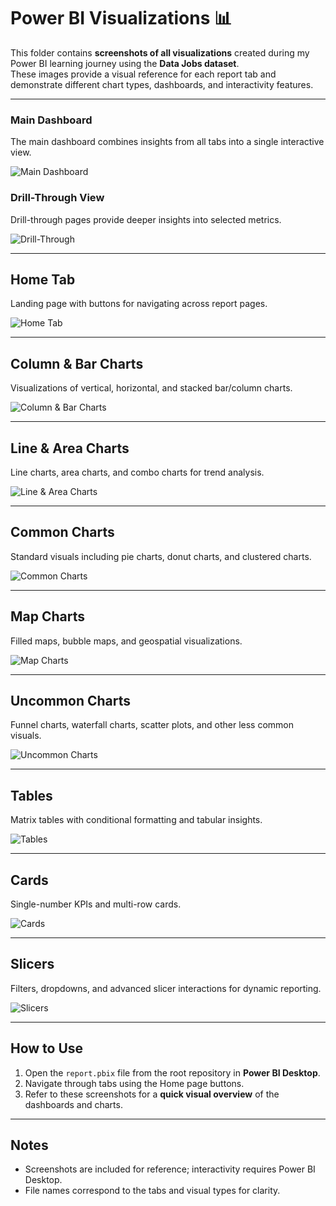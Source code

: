 # Power BI Visualizations 📊

This folder contains **screenshots of all visualizations** created during my Power BI learning journey using the **Data Jobs dataset**.  
These images provide a visual reference for each report tab and demonstrate different chart types, dashboards, and interactivity features.

---

### Main Dashboard

The main dashboard combines insights from all tabs into a single interactive view.

![Main Dashboard](../visualisations_screenshots/main_dashboard.png)


### Drill-Through View
Drill-through pages provide deeper insights into selected metrics.

![Drill-Through](../visualisations/dashboard_drill_through.png)

---

## Home Tab
Landing page with buttons for navigating across report pages.

![Home Tab](../visualisations_screenshots/home_page.png)

---

## Column & Bar Charts
Visualizations of vertical, horizontal, and stacked bar/column charts.

![Column & Bar Charts](../visualisations_screenshots/column_bar_charts.png)

---

## Line & Area Charts
Line charts, area charts, and combo charts for trend analysis.

![Line & Area Charts](../visualisations_screenshots/line_area_charts.png)

---

## Common Charts
Standard visuals including pie charts, donut charts, and clustered charts.

![Common Charts](../visualisations_screenshots/coomon_charts.png)

---

## Map Charts
Filled maps, bubble maps, and geospatial visualizations.

![Map Charts](../visualisations_screenshots/map_charts.png)

---

## Uncommon Charts
Funnel charts, waterfall charts, scatter plots, and other less common visuals.

![Uncommon Charts](../visualisations_screenshots/uncommon_charts.png)

---

## Tables
Matrix tables with conditional formatting and tabular insights.

![Tables](../visualisations_screenshots/tables.png)

---

## Cards
Single-number KPIs and multi-row cards.

![Cards](../visualisations_screenshots/cards.png)

---

## Slicers
Filters, dropdowns, and advanced slicer interactions for dynamic reporting.

![Slicers](../visualisations_screenshots/slicers.png)

---

## How to Use
1. Open the `report.pbix` file from the root repository in **Power BI Desktop**.  
2. Navigate through tabs using the Home page buttons.  
3. Refer to these screenshots for a **quick visual overview** of the dashboards and charts.  

---

## Notes
- Screenshots are included for reference; interactivity requires Power BI Desktop.  
- File names correspond to the tabs and visual types for clarity.  
